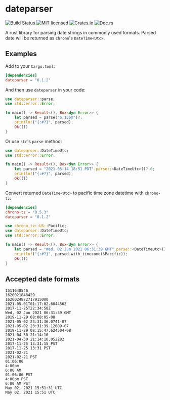 # dateparser

[![Build Status][actions-badge]][actions-url]
[![MIT licensed][mit-badge]][mit-url]
[![Crates.io][cratesio-badge]][cratesio-url]
[![Doc.rs][docrs-badge]][docrs-url]

[actions-badge]: https://github.com/waltzofpearls/belt/workflows/ci/badge.svg
[actions-url]: https://github.com/waltzofpearls/belt/actions?query=workflow%3Aci+branch%3Amain
[mit-badge]: https://img.shields.io/badge/license-MIT-blue.svg
[mit-url]: https://github.com/waltzofpearls/belt/blob/main/LICENSE
[cratesio-badge]: https://img.shields.io/crates/v/dateparser.svg
[cratesio-url]: https://crates.io/crates/dateparser
[docrs-badge]: https://docs.rs/dateparser/badge.svg
[docrs-url]: https://docs.rs/crate/dateparser/

A rust library for parsing date strings in commonly used formats. Parsed date will be returned as `chrono`'s
`DateTime<Utc>`.

## Examples

Add to your `Cargo.toml`:

```toml
[dependencies]
dateparser = "0.1.2"
```

And then use `dateparser` in your code:

```rust
use dateparser::parse;
use std::error::Error;

fn main() -> Result<(), Box<dyn Error>> {
    let parsed = parse("6:15pm")?;
    println!("{:#?}", parsed);
    Ok(())
}
```

Or use `str`'s `parse` method:

```rust
use dateparser::DateTimeUtc;
use std::error::Error;

fn main() -> Result<(), Box<dyn Error>> {
    let parsed = "2021-05-14 18:51 PDT".parse::<DateTimeUtc>()?.0;
    println!("{:#?}", parsed);
    Ok(())
}
```

Convert returned `DateTime<Utc>` to pacific time zone datetime with `chrono-tz`:

```toml
[dependencies]
chrono-tz = "0.5.3"
dateparser = "0.1.2"
```

```rust
use chrono_tz::US::Pacific;
use dateparser::DateTimeUtc;
use std::error::Error;

fn main() -> Result<(), Box<dyn Error>> {
    let parsed = "Wed, 02 Jun 2021 06:31:39 GMT".parse::<DateTimeUtc>()?.0;
    println!("{:#?}", parsed.with_timezone(&Pacific));
    Ok(())
}
```

## Accepted date formats

```
1511648546
1620021848429
1620024872717915000
2021-05-01T01:17:02.604456Z
2017-11-25T22:34:50Z
Wed, 02 Jun 2021 06:31:39 GMT
2019-11-29 08:08:05-08
2021-05-02 23:31:36.0741-07
2021-05-02 23:31:39.12689-07
2019-11-29 08:15:47.624504-08
2021-04-30 21:14:10
2021-04-30 21:14:10.052282
2017-11-25 13:31:15 PST
2017-11-25 13:31 PST
2021-02-21
2021-02-21 PST
01:06:06
4:00pm
6:00 AM
01:06:06 PST
4:00pm PST
6:00 AM PST
May 02, 2021 15:51:31 UTC
May 02, 2021 15:51 UTC
```

